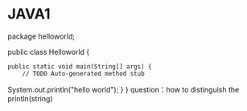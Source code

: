 # JAVA1
package helloworld;

public class Helloworld {

	public static void main(String[] args) {
		// TODO Auto-generated method stub
System.out.println("hello world");
	}
}
question：how to distinguish the println(string)
